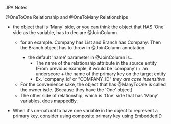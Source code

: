 JPA Notes 

@OneToOne Relationship and @OneToMany Relationships

- the object that is 'Many' side, or you can think the object that HAS 'One' side as the variable, has to declare @JoinColumn
    - for an example. Company has List<Branch> and Branch has Company. Then the Branch object has to throw in @JoinColumn annotation.
        - the default 'name' parameter in @JoinColumn is...
            - The name of the relationship attribute in the source entity (From previous example, it would be 'company') + an underscore + the name of the primary key on the target entity
            - Ex. 'company_id' or "COMPANY_ID" _they are case insensitive_
    - For the convenience sake, the object that has @ManyToOne is called the owner isde. (Because they have the 'One' object)
    - The other side of relationship, which is 'One' side that has 'Many' variables, does mappedBy. 

- When it's un-natural to have one variable in the object to represent a primary key, consider using composite primary key using EmbeddedID

        